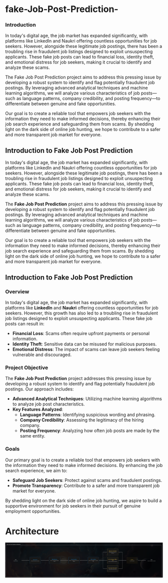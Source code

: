 # fake-Job-Post-Prediction-

### Introduction
In today's digital age, the job market has expanded significantly, with platforms like LinkedIn and Naukri offering countless opportunities for job seekers. However, alongside these legitimate job postings, there has been a troubling rise in fraudulent job listings designed to exploit unsuspecting applicants. These fake job posts can lead to financial loss, identity theft, and emotional distress for job seekers, making it crucial to identify and analyze these scams.

The Fake Job Post Prediction project aims to address this pressing issue by developing a robust system to identify and flag potentially fraudulent job postings. By leveraging advanced analytical techniques and machine learning algorithms, we will analyze various characteristics of job posts—such as language patterns, company credibility, and posting frequency—to differentiate between genuine and fake opportunities.

Our goal is to create a reliable tool that empowers job seekers with the information they need to make informed decisions, thereby enhancing their job search experience and safeguarding them from scams. By shedding light on the dark side of online job hunting, we hope to contribute to a safer and more transparent job market for everyone.


## Introduction to Fake Job Post Prediction

In today's digital age, the job market has expanded significantly, with platforms like LinkedIn and Naukri offering countless opportunities for job seekers. However, alongside these legitimate job postings, there has been a troubling rise in fraudulent job listings designed to exploit unsuspecting applicants. These fake job posts can lead to financial loss, identity theft, and emotional distress for job seekers, making it crucial to identify and analyze these scams.

The **Fake Job Post Prediction** project aims to address this pressing issue by developing a robust system to identify and flag potentially fraudulent job postings. By leveraging advanced analytical techniques and machine learning algorithms, we will analyze various characteristics of job posts—such as language patterns, company credibility, and posting frequency—to differentiate between genuine and fake opportunities.

Our goal is to create a reliable tool that empowers job seekers with the information they need to make informed decisions, thereby enhancing their job search experience and safeguarding them from scams. By shedding light on the dark side of online job hunting, we hope to contribute to a safer and more transparent job market for everyone.


## Introduction to Fake Job Post Prediction

### Overview

In today's digital age, the job market has expanded significantly, with platforms like **LinkedIn** and **Naukri** offering countless opportunities for job seekers. However, this growth has also led to a troubling rise in fraudulent job listings designed to exploit unsuspecting applicants. These fake job posts can result in:

- **Financial Loss**: Scams often require upfront payments or personal information.
- **Identity Theft**: Sensitive data can be misused for malicious purposes.
- **Emotional Distress**: The impact of scams can leave job seekers feeling vulnerable and discouraged.

### Project Objective

The **Fake Job Post Prediction** project addresses this pressing issue by developing a robust system to identify and flag potentially fraudulent job postings. Our approach includes:

- **Advanced Analytical Techniques**: Utilizing machine learning algorithms to analyze job post characteristics.
- **Key Features Analyzed**:
  - **Language Patterns**: Identifying suspicious wording and phrasing.
  - **Company Credibility**: Assessing the legitimacy of the hiring company.
  - **Posting Frequency**: Analyzing how often job posts are made by the same entity.

### Goals

Our primary goal is to create a reliable tool that empowers job seekers with the information they need to make informed decisions. By enhancing the job search experience, we aim to:

- **Safeguard Job Seekers**: Protect against scams and fraudulent postings.
- **Promote Transparency**: Contribute to a safer and more transparent job market for everyone.

By shedding light on the dark side of online job hunting, we aspire to build a supportive environment for job seekers in their pursuit of genuine employment opportunities.



# Architecture


<img src="https://github.com/Mouneshgouda/fake-Job-Post-Prediction-/blob/main/Images/sBtuuulVnvQpGWGBFkpm.png">

